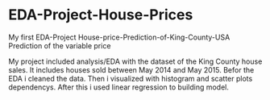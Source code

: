 # EDA-Project-House-Prices
My first EDA-Project 
House-price-Prediction-of-King-County-USA Prediction of the variable price

My project included analysis/EDA with the dataset of the King County house sales. It includes houses sold between May 2014 and May 2015. Befor the EDA i cleaned the data. Then i visualized with histogram and scatter plots dependencys. After this i used linear regression to building model.
